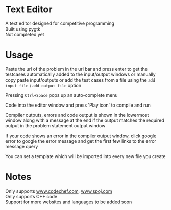 # Text Editor
A text editor designed for competitive programming    
Built using pygtk  
Not completed yet

# Usage
Paste the url of the problem in the url bar and press enter to get the testcases automatically added to the input/output windows or manually copy paste input/outputs or add the test cases from a file using the `add input file` \ `add output file` option  
  
Pressing `Ctrl+Space` pops up an auto-complete menu  

Code into the editor window and press 'Play icon' to compile and run  
  
Compiler outputs, errors and code output is shown in the lowermost window along with a message at the end if the output matches the required output in the problem statement output window  
  
If your code shows an error in the compiler output window, click google error to google the error message and get the first few links to the error message query  
  
You can set a template which will be imported into every new file you create  


# Notes
Only supports www.codechef.com, www.spoj.com  
Only supports C++ code  
Support for more websites and languages to be added soon

